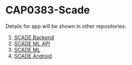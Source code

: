 # CAP0383-Scade

Details for app will be shown in other repositories:
1. [SCADE Backend](https://github.com/huf0813/scade_backend_api)
2. [SCADE ML API](https://github.com/huf0813/scade_ml_api)
3. [SCADE ML](https://github.com/huf0813/scade_ml)
4. [SCADE Android](https://github.com/dimasbjg/scade)
